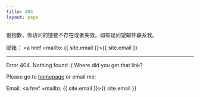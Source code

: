 ```yaml
---
title: 404
layout: page
---
```


很抱歉，你访问的链接不存在或者失效。如有疑问望邮件联系我。

邮箱： <a href =mailto: {{ site.email }}>{{ site.email }}<a/>

----
Error 404. Nothing found :( Where did you get that link? 

Please go to [homepage](/) or email me:

Email: <a href =mailto: {{ site.email }}>{{ site.email }}<a/>

